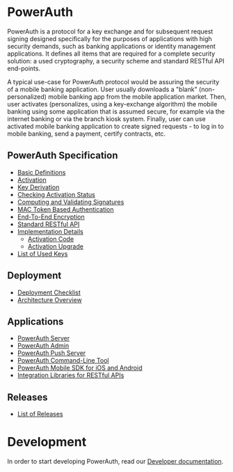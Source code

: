 # PowerAuth

PowerAuth is a protocol for a key exchange and for subsequent request signing designed specifically for the purposes of applications with high security demands, such as banking applications or identity management applications. It defines all items that are required for a complete security solution: a used cryptography, a security scheme and standard RESTful API end-points.

A typical use-case for PowerAuth protocol would be assuring the security of a mobile banking application. User usually downloads a "blank" (non-personalized) mobile banking app from the mobile application market. Then, user activates (personalizes, using a key-exchange algorithm) the mobile banking using some application that is assumed secure, for example via the internet banking or via the branch kiosk system. Finally, user can use activated mobile banking application to create signed requests - to log in to mobile banking, send a payment, certify contracts, etc.

## PowerAuth Specification

- [Basic Definitions](./Basic-definitions.md)
- [Activation](./Activation.md)
- [Key Derivation](./Key-derivation.md)
- [Checking Activation Status](./Activation-Status.md)
- [Computing and Validating Signatures](./Computing-and-Validating-Signatures.md)
- [MAC Token Based Authentication](./MAC-Token-Based-Authentication.md)
- [End-To-End Encryption](./End-To-End-Encryption.md)
- [Standard RESTful API](./Standard-RESTful-API.md)
- [Implementation Details](./Implementation-notes.md)
    - [Activation Code](./Activation-Code.md)
    - [Activation Upgrade](./Activation-Upgrade.md)
- [List of Used Keys](./List-of-used-keys.md)

## Deployment

- [Deployment Checklist](./Deployment-Checklist.md)
- [Architecture Overview](./Architecture-Overview.md)

## Applications

- [PowerAuth Server](https://github.com/wultra/powerauth-server)
- [PowerAuth Admin](https://github.com/wultra/powerauth-admin)
- [PowerAuth Push Server](https://github.com/wultra/powerauth-push-server)
- [PowerAuth Command-Line Tool](https://github.com/wultra/powerauth-cmd-tool)
- [PowerAuth Mobile SDK for iOS and Android](https://github.com/wultra/powerauth-mobile-sdk)
- [Integration Libraries for RESTful APIs](https://github.com/wultra/powerauth-restful-integration)

## Releases

- [List of Releases](./Releases.md)

# Development

In order to start developing PowerAuth, read our [Developer documentation](./Development.md).
